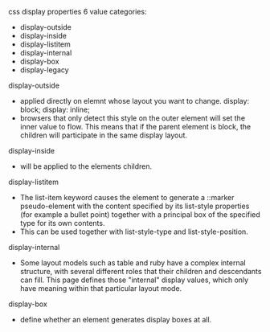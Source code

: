 css display properties
6 value categories:
- display-outside
- display-inside
- display-listitem
- display-internal
- display-box
- display-legacy

display-outside
- applied directly on elemnt whose layout you want to change.
display: block;
display: inline;
- browsers that only detect this style on the outer element will set the inner value to flow. This means that if the parent element is block, the children will participate in the same display layout.

display-inside
- will be applied to the elements children. 

display-listitem
- The list-item keyword causes the element to generate a ::marker pseudo-element with the content specified by its list-style properties (for example a bullet point) together with a principal box of the specified type for its own contents.
- This can be used together with list-style-type and list-style-position.

display-internal
- Some layout models such as table and ruby have a complex internal structure, with several different roles that their children and descendants can fill. This page defines those "internal" display values, which only have meaning within that particular layout mode.

display-box
- define whether an element generates display boxes at all.
